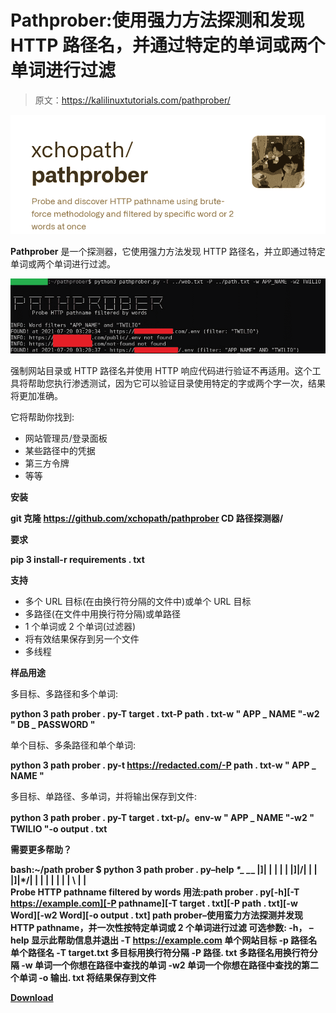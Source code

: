 # Pathprober:使用强力方法探测和发现 HTTP 路径名，并通过特定的单词或两个单词进行过滤

> 原文：<https://kalilinuxtutorials.com/pathprober/>

[![Pathprober : Probe And Discover HTTP Pathname Using Brute-Force Methodology And Filtered By Specific Word Or 2 Words At Once](img/c3e51ccd4e24d1348454d2fc6694699e.png "Pathprober : Probe And Discover HTTP Pathname Using Brute-Force Methodology And Filtered By Specific Word Or 2 Words At Once")](https://1.bp.blogspot.com/-IZ3tWTA07HE/YPwe4SllQ4I/AAAAAAAAKNI/qJImaqvW4o0MG1VFyJFLwRqbN-wdwmMhACLcBGAsYHQ/s1000/pathprober%2B%25281%2529.png)

**Pathprober** 是一个探测器，它使用强力方法发现 HTTP 路径名，并立即通过特定单词或两个单词进行过滤。

![](img/6bdf3d94a53fe71edc588aa02e2a6013.png)

强制网站目录或 HTTP 路径名并使用 HTTP 响应代码进行验证不再适用。这个工具将帮助您执行渗透测试，因为它可以验证目录使用特定的字或两个字一次，结果将更加准确。

它将帮助你找到:

*   网站管理员/登录面板
*   某些路径中的凭据
*   第三方令牌
*   等等

**安装**

**git 克隆 https://github.com/xchopath/pathprober
CD 路径探测器/**

**要求**

**pip 3 install-r requirements . txt**

**支持**

*   多个 URL 目标(在由换行符分隔的文件中)或单个 URL 目标
*   多路径(在文件中用换行符分隔)或单路径
*   1 个单词或 2 个单词(过滤器)
*   将有效结果保存到另一个文件
*   多线程

**样品用途**

多目标、多路径和多个单词:

**python 3 path prober . py-T target . txt-P path . txt-w " APP _ NAME "-w2 " DB _ PASSWORD "**

单个目标、多条路径和单个单词:

**python 3 path prober . py-t https://redacted.com/-P path . txt-w " APP _ NAME "**

多目标、单路径、多单词，并将输出保存到文件:

**python 3 path prober . py-T target . txt-p/。env-w " APP _ NAME "-w2 " TWILIO "-o output . txt**

**需要更多帮助？**

**bash:~/path prober $ python 3 path prober . py–help
_*_*_ _*_
|]| | | | | |]|/| | | |]|*/| | | | | | | | \ | | \
Probe HTTP pathname filtered by words
用法:path prober . py[-h][-T https://example.com][-P pathname][-T target . txt][-P path . txt][-w Word][-w2 Word][-o output . txt]
path prober–使用蛮力方法探测并发现 HTTP pathname，并一次性按特定单词或 2 个单词进行过滤
可选参数:
-h， –help 显示此帮助信息并退出
-T https://example.com
单个网站目标
-p 路径名单个路径名
-T target.txt 多目标用换行符分隔
-P 路径. txt 多路径名用换行符分隔
-w 单词一个你想在路径中查找的单词
-w2 单词一个你想在路径中查找的第二个单词
-o 输出. txt 将结果保存到文件**

[**Download**](https://github.com/xchopath/pathprober)
